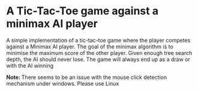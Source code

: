 # A Tic-Tac-Toe game against a minimax AI player

A simple implementation of a tic-tac-toe game where the player competes against a Minimax AI player.
The goal of the minimax algorithm is to minimise the maximum score of the other player. Given enough
tree search depth, the AI should never lose. The game will always end up as a draw or with the AI winning

<b> Note: </b> There seems to be an issue with the mouse click detection mechanism under windows. Please use Linux
